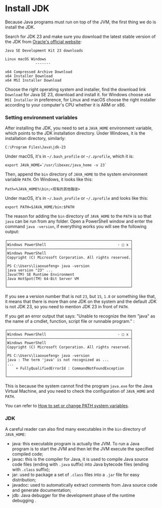 <!-- TRANSLATED by md-translate -->
# Install JDK

Because Java programs must run on top of the JVM, the first thing we do is install the JDK.

Search for JDK 23 and make sure you download the latest stable version of the JDK from [Oracle's official website](https://www.oracle.com/java/technologies/downloads/):

```ascii
Java SE Development Kit 23 downloads

Linux macOS Windows
              -------

x64 Compressed Archive Download
x64 Installer Download
x64 MSI Installer Download
```

Choose the right operating system and installer, find the download link `Download` for Java SE 23, download and install it. for Windows choose `x64 MSI Installer` in preference, for Linux and macOS choose the right installer according to your computer's CPU whether it is ARM or x86.

### Setting environment variables

After installing the JDK, you need to set a `JAVA_HOME` environment variable, which points to the JDK installation directory. Under Windows, it is the installation directory, similarly:

```plain
C:\Program Files\Java\jdk-23
```

Under macOS, it's in `~/.bash_profile` or `~/.zprofile`, which it is:

```plain
export JAVA_HOME=`/usr/libexec/java_home -v 23`
```

Then, append the `bin` directory of `JAVA_HOME` to the system environment variable `PATH`. On Windows, it looks like this:

```plain
Path=%JAVA_HOME%\bin;<现有的其他路径>
```

Under macOS, it's in `~/.bash_profile` or `~/.zprofile` and looks like this:

```plain
export PATH=$JAVA_HOME/bin:$PATH
```

The reason for adding the `bin` directory of `JAVA_HOME` to the `PATH` is so that `java` can be run from any folder. Open a PowerShell window and enter the command `java -version`, if everything works you will see the following output:

```ascii
┌─────────────────────────────────────────────────────────┐
│Windows PowerShell                                 - □ x │
├─────────────────────────────────────────────────────────┤
│Windows PowerShell                                       │
│Copyright (C) Microsoft Corporation. All rights reserved.│
│                                                         │
│PS C:\Users\liaoxuefeng> java -version                   │
│java version "23" ...                                    │
│Java(TM) SE Runtime Environment                          │
│Java HotSpot(TM) 64-Bit Server VM                        │
│                                                         │
└─────────────────────────────────────────────────────────┘
```

If you see a version number that is not `23`, but `15`, `1.8` or something like that, it means that there is more than one JDK on the system and the default JDK is not JDK 23, so you need to mention JDK 23 in front of `PATH`.

If you get an error output that says: "Unable to recognize the item "java" as the name of a cmdlet, function, script file or runnable program." :

```ascii
┌─────────────────────────────────────────────────────────┐
│Windows PowerShell                                 - □ x │
├─────────────────────────────────────────────────────────┤
│Windows PowerShell                                       │
│Copyright (C) Microsoft Corporation. All rights reserved.│
│                                                         │
│PS C:\Users\liaoxuefeng> java -version                   │
│java : The term 'java' is not recognized as ...          │
│...                                                      │
│    + FullyQualifiedErrorId : CommandNotFoundException   │
│                                                         │
└─────────────────────────────────────────────────────────┘
```

This is because the system cannot find the program `java.exe` for the Java Virtual Machine, and you need to check the configuration of `JAVA_HOME` and `PATH`.

You can refer to [How to set or change PATH system variables](https://www.java.com/zh-CN/download/help/path.html).

### JDK

A careful reader can also find many executables in the `bin` directory of `JAVA_HOME`:

* java: this executable program is actually the JVM. To run a Java program is to start the JVM and then let the JVM execute the specified compiled code;
* javac: this is the compiler for Java, it is used to compile Java source code files (ending with `.java` suffix) into Java bytecode files (ending with `.class` suffix);
* jar: used to package a set of `.class` files into a `.jar` file for easy distribution;
* javadoc: used to automatically extract comments from Java source code and generate documentation;
* jdb: Java debugger for the development phase of the runtime debugging .
